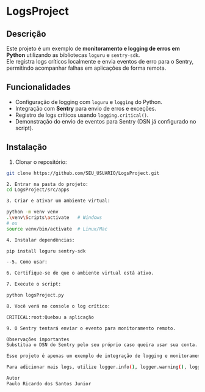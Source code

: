 # LogsProject

## Descrição
Este projeto é um exemplo de **monitoramento e logging de erros em Python** utilizando as bibliotecas `loguru` e `sentry-sdk`.  
Ele registra logs críticos localmente e envia eventos de erro para o Sentry, permitindo acompanhar falhas em aplicações de forma remota.



## Funcionalidades

- Configuração de logging com `loguru` e `logging` do Python.  
- Integração com **Sentry** para envio de erros e exceções.  
- Registro de logs críticos usando `logging.critical()`.  
- Demonstração do envio de eventos para Sentry (DSN já configurado no script).


## Instalação

1. Clonar o repositório:
```bash
git clone https://github.com/SEU_USUARIO/LogsProject.git

2. Entrar na pasta do projeto:
cd LogsProject/src/apps

3. Criar e ativar um ambiente virtual:

python -m venv venv
.\venv\Scripts\activate   # Windows
# ou
source venv/bin/activate  # Linux/Mac

4. Instalar dependências:

pip install loguru sentry-sdk

--5. Como usar: 

6. Certifique-se de que o ambiente virtual está ativo.

7. Execute o script:

python logsProject.py

8. Você verá no console o log crítico:

CRITICAL:root:Quebou a aplicação

9. O Sentry tentará enviar o evento para monitoramento remoto.

Observações importantes
Substitua o DSN do Sentry pelo seu próprio caso queira usar sua conta.

Esse projeto é apenas um exemplo de integração de logging e monitoramento de erros, podendo ser expandido para aplicações reais.

Para adicionar mais logs, utilize logger.info(), logger.warning(), logger.error(), etc.

Autor
Paulo Ricardo dos Santos Junior